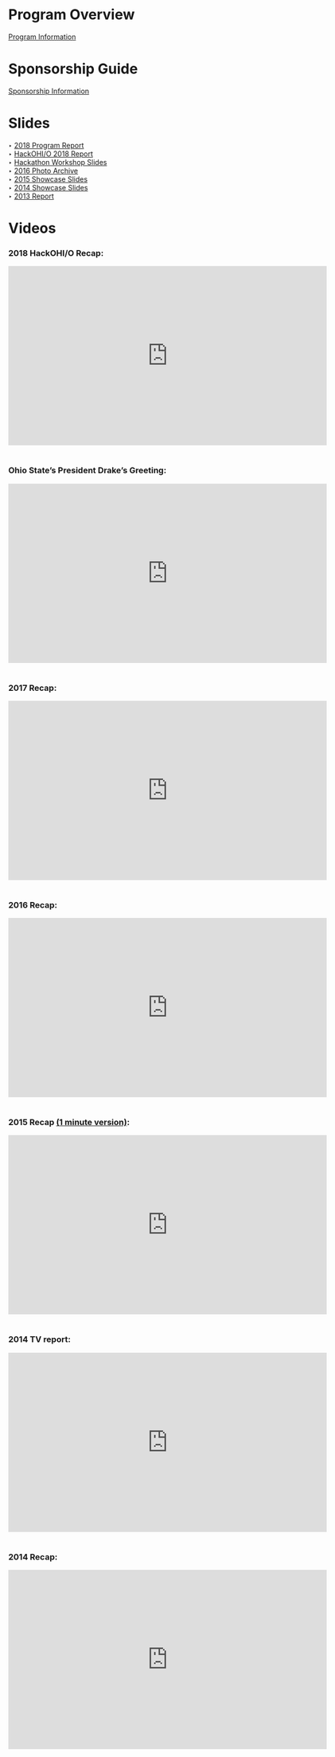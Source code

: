 # Program Overview
[Program Information](../assets/pdf/2019-OHIO-Program-Overview.pdf)

# Sponsorship Guide  
[Sponsorship Information](../assets/pdf/2019-20-OHIO-Sponsorship-Info.pdf)

# Slides  
&#8227; [2018 Program Report](../assets/pdf/2018-OHIO-annual-report.pdf)  
&#8227; [HackOHI/O 2018 Report](../assets/pdf/Hack-2018-Report.pdf)  
&#8227; [Hackathon Workshop Slides](https://speakerdeck.com/arnabdotorg/building-something-amazing-4-years-of-ohio-states-hackathon-program)  
&#8227; [2016 Photo Archive](https://www.flickr.com/photos/hackohio/albums/)  
&#8227; [2015 Showcase Slides](https://speakerdeck.com/arnabdotorg/o-2015-keynote)  
&#8227; [2014 Showcase Slides](https://speakerdeck.com/arnabdotorg/ohio-2014)  
&#8227; [2013 Report](http://arnab.org/files/HackathonReport.pdf)  

# Videos


### 2018 HackOHI/O Recap:
<iframe width="640" height="360" src="https://www.youtube.com/embed/2Ei5MwuYj-8" frameborder="0" allowfullscreen></iframe>
<br><br>

### Ohio State&#8217;s President Drake&#8217;s Greeting:  
<iframe width="640" height="360" src="https://www.youtube.com/embed/E4yvioGjVdM" frameborder="0" allowfullscreen></iframe>
<br><br>

### 2017 Recap:  
<iframe width="640" height="360" src="https://www.youtube.com/embed/qYV1VzkIf2w" frameborder="0" allowfullscreen></iframe>
<br><br>

### 2016 Recap:  
<iframe width="640" height="360" src="https://www.youtube.com/embed/CMHpWSEIsVs" frameborder="0" allowfullscreen></iframe>
<br><br>

### 2015 Recap <a href="https://www.youtube.com/watch?v=eQt1IkVOo-E">(1 minute version)</a>:  
<iframe width="640" height="360" src="https://www.youtube.com/embed/iRth69XrecY" frameborder="0" allowfullscreen></iframe>
<br><br>

### 2014 TV report:  
<iframe width="640" height="360" src="https://www.youtube.com/embed/hwqj6wXADgk" frameborder="0" allowfullscreen></iframe>
<br><br>

### 2014 Recap:  
<iframe width="640" height="360" src="https://www.youtube.com/embed/vLFE5nKHSYI" frameborder="0" allowfullscreen></iframe>
